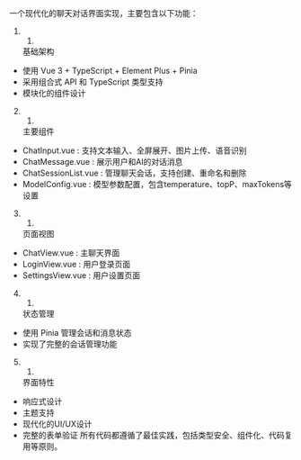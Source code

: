 一个现代化的聊天对话界面实现，主要包含以下功能：

1. 1.
   基础架构
- 使用 Vue 3 + TypeScript + Element Plus + Pinia
- 采用组合式 API 和 TypeScript 类型支持
- 模块化的组件设计
2. 1.
   主要组件
- ChatInput.vue : 支持文本输入、全屏展开、图片上传、语音识别
- ChatMessage.vue : 展示用户和AI的对话消息
- ChatSessionList.vue : 管理聊天会话，支持创建、重命名和删除
- ModelConfig.vue : 模型参数配置，包含temperature、topP、maxTokens等设置
3. 1.
   页面视图
- ChatView.vue : 主聊天界面
- LoginView.vue : 用户登录页面
- SettingsView.vue : 用户设置页面
4. 1.
   状态管理
- 使用 Pinia 管理会话和消息状态
- 实现了完整的会话管理功能
5. 1.
   界面特性
- 响应式设计
- 主题支持
- 现代化的UI/UX设计
- 完整的表单验证
所有代码都遵循了最佳实践，包括类型安全、组件化、代码复用等原则。